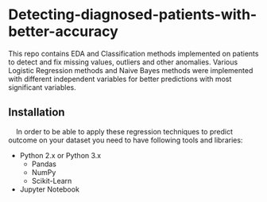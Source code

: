 # Detecting-diagnosed-patients-with-better-accuracy
This repo contains EDA and Classification methods implemented on patients to detect and fix missing values, outliers and other anomalies. Various Logistic Regression methods and Naive Bayes methods were implemented with different independent variables for better predictions with most significant variables.


## Installation 
&nbsp;&nbsp;&nbsp;&nbsp;In order to be able to apply these regression techniques to predict outcome on your dataset you need to have following tools and libraries:
  * Python 2.x or Python 3.x
    * Pandas
    * NumPy
    * Scikit-Learn
  * Jupyter Notebook
